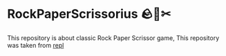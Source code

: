 # RockPaperScrissorius 🪨📝✂
This repository is about classic Rock Paper Scrissor game, This repository was taken from [repl](https://replit.com/@avelialem)
